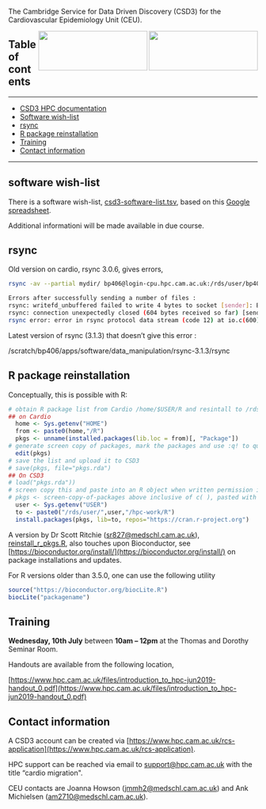 The Cambridge Service for Data Driven Discovery (CSD3) for the Cardiovascular Epidemiology Unit (CEU).

<img src="https://www.phpc.cam.ac.uk/ceu/files/2016/09/heart-and-heartbeat-symbol-on-reflective-surface_Gk9Lktju_L-885x432.jpg" width="220" height="80" align="right">
<img src="https://docs.hpc.cam.ac.uk/hpc/_static/main-logo-small.png" width="220" height="80" align="right">

## Table of contents

---

* [CSD3 HPC documentation](https://docs.hpc.cam.ac.uk/hpc/)
* [Software wish-list](https://github.com/cambridge-ceu/csd3#software-wish-list)
* [rsync](https://github.com/cambridge-ceu/csd3#rsync)
* [R package reinstallation](https://github.com/cambridge-ceu/csd3#r-package-reinstallation)
* [Training](https://github.com/cambridge-ceu/csd3#training)
* [Contact information](https://github.com/cambridge-ceu/csd3#contact-information)

---

## software wish-list

There is a software wish-list, [csd3-software-list.tsv](csd3-software-list.tsv), based on this [Google spreadsheet](https://docs.google.com/spreadsheets/d/15KYXH-B0xJg7GEHjPpFOH1VRDc-Nj5rrejEoyLoMuU4/edit?usp=sharing).

Additional informationi will be made available in due course.

## rsync

Old version on cardio, rsync 3.0.6, gives errors,

```bash
rsync -av --partial mydir/ bp406@login-cpu.hpc.cam.ac.uk:/rds/user/bp406/hpc-work/mydir

Errors after successfully sending a number of files : 
rsync: writefd_unbuffered failed to write 4 bytes to socket [sender]: Broken pipe (32)
rsync: connection unexpectedly closed (604 bytes received so far) [sender]
rsync error: error in rsync protocol data stream (code 12) at io.c(600) [sender=3.0.6]
```

Latest version of rsync (3.1.3) that doesn’t give this error :

/scratch/bp406/apps/software/data_manipulation/rsync-3.1.3/rsync

## R package reinstallation

Conceptually, this is possible with R:

```r
# obtain R package list from Cardio /home/$USER/R and resintall to /rds/user/$USER/hpc-work/R at CSD3
## on Cardio
  home <- Sys.getenv("HOME")
  from <- paste0(home,"/R")
  pkgs <- unname(installed.packages(lib.loc = from)[, "Package"])
# generate screen copy of packages, mark the packages and use :q! to quit the view
  edit(pkgs)
# save the list and upload it to CSD3
# save(pkgs, file="pkgs.rda")
## On CSD3
# load("pkgs.rda"))
# screen copy this and paste into an R object when written permission is disabled
# pkgs <- screen-copy-of-packages above inclusive of c( ), pasted with shift+Ins
  user <- Sys.getenv("USER")
  to <- paste0("/rds/user/",user,"/hpc-work/R")
  install.packages(pkgs, lib=to, repos="https://cran.r-project.org")
```
A version by Dr Scott Ritchie (<sr827@medschl.cam.ac.uk>), [reinstall_r_pkgs.R](reinstall_r_pkgs.R), also touches upon Bioconductor, see [https://bioconductor.org/install/](https://bioconductor.org/install/) on package installations and updates.

For R versions older than 3.5.0, one can use the following utility
```r
source("https://bioconductor.org/biocLite.R")
biocLite("packagename")
```

## Training

**Wednesday, 10th July** between **10am – 12pm** at the Thomas and Dorothy Seminar Room.

Handouts are available from the following location,

[https://www.hpc.cam.ac.uk/files/introduction_to_hpc-jun2019-handout_0.pdf](https://www.hpc.cam.ac.uk/files/introduction_to_hpc-jun2019-handout_0.pdf)

## Contact information

A CSD3 account can be created via [https://www.hpc.cam.ac.uk/rcs-application](https://www.hpc.cam.ac.uk/rcs-application).

HPC support can be reached via email to <support@hpc.cam.ac.uk> with the title “cardio migration".

CEU contacts are Joanna Howson (<jmmh2@medschl.cam.ac.uk>) and Ank Michielsen (<am2710@medschl.cam.ac.uk>).
